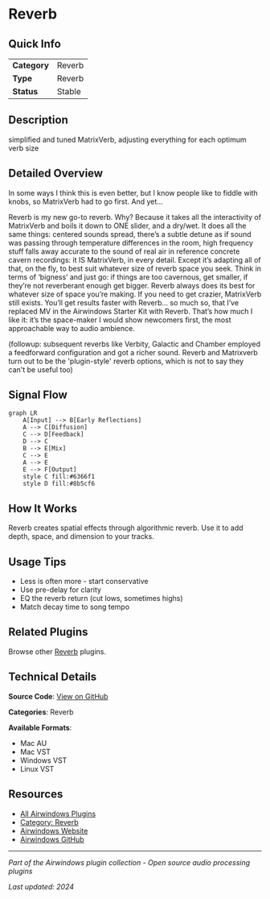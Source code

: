 # Reverb



## Quick Info

| | |
|---|---|
| **Category** | Reverb |
| **Type** | Reverb |
| **Status** | Stable |

## Description

simplified and tuned MatrixVerb, adjusting everything for each optimum verb size

## Detailed Overview

In some ways I think this is even better, but I know people like to fiddle with knobs, so MatrixVerb had to go first. And yet…

Reverb is my new go-to reverb. Why? Because it takes all the interactivity of MatrixVerb and boils it down to ONE slider, and a dry/wet. It does all the same things: centered sounds spread, there’s a subtle detune as if sound was passing through temperature differences in the room, high frequency stuff falls away accurate to the sound of real air in reference concrete cavern recordings: it IS MatrixVerb, in every detail. Except it’s adapting all of that, on the fly, to best suit whatever size of reverb space you seek. Think in terms of ‘bigness’ and just go: if things are too cavernous, get smaller, if they’re not reverberant enough get bigger. Reverb always does its best for whatever size of space you’re making. If you need to get crazier, MatrixVerb still exists. You’ll get results faster with Reverb… so much so, that I’ve replaced MV in the Airwindows Starter Kit with Reverb. That’s how much I like it: it’s the space-maker I would show newcomers first, the most approachable way to audio ambience.

(followup: subsequent reverbs like Verbity, Galactic and Chamber employed a feedforward configuration and got a richer sound. Reverb and Matrixverb turn out to be the 'plugin-style' reverb options, which is not to say they can't be useful too)

## Signal Flow

```mermaid
graph LR
    A[Input] --> B[Early Reflections]
    A --> C[Diffusion]
    C --> D[Feedback]
    D --> C
    B --> E[Mix]
    C --> E
    A --> E
    E --> F[Output]
    style C fill:#6366f1
    style D fill:#8b5cf6
```

## How It Works

Reverb creates spatial effects through algorithmic reverb. Use it to add depth, space, and dimension to your tracks.

## Usage Tips

- Less is often more - start conservative
- Use pre-delay for clarity
- EQ the reverb return (cut lows, sometimes highs)
- Match decay time to song tempo


## Related Plugins

Browse other [Reverb](../categories/reverb.md) plugins.


## Technical Details

**Source Code**: [View on GitHub](https://github.com/airwindows/airwindows/tree/master/plugins/LinuxVST/src/Reverb)

**Categories**: Reverb

**Available Formats**:
- Mac AU
- Mac VST
- Windows VST
- Linux VST

## Resources

- [All Airwindows Plugins](../../README.md)
- [Category: Reverb](../categories/reverb.md)
- [Airwindows Website](https://www.airwindows.com)
- [Airwindows GitHub](https://github.com/airwindows/airwindows)

---

*Part of the Airwindows plugin collection - Open source audio processing plugins*

*Last updated: 2024*
